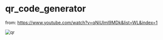 # qr_code_generator
from: https://www.youtube.com/watch?v=qNiUlml9MDk&list=WL&index=1

![qr](https://user-images.githubusercontent.com/29720903/185769479-0cc961b6-ea41-49c5-91be-a38710d661d8.gif)
